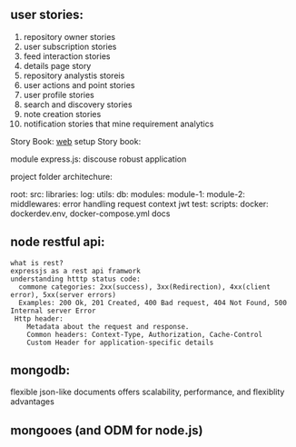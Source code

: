 ## user stories:
1. repository owner stories
2. user subscription stories
3. feed interaction stories
4. details page story
5. repository analystis storeis
6. user actions and point stories
7. user profile stories
8. search and discovery stories
9. note creation stories
10. notification stories
that mine requirement analytics

Story Book: [web](https://storybook.js.org/)
setup Story book: 

module express.js:
discouse robust application

  project folder architechure:

  root: 
    src:
      libraries:
        log:
        utils:
        db:
      modules: 
        module-1:
        module-2:
      middlewares:
        error handling
        request context
        jwt
    test:
    scripts:
    docker:
      dockerdev.env,
      docker-compose.yml
    docs

## node restful api:
    what is rest?
    expressjs as a rest api framwork
    understanding htttp status code:
      commone categories: 2xx(success), 3xx(Redirection), 4xx(client error), 5xx(server errors)
      Examples: 200 Ok, 201 Created, 400 Bad request, 404 Not Found, 500 Internal server Error
     Http header:
        Metadata about the request and response.
        Common headers: Context-Type, Authorization, Cache-Control
        Custom Header for application-specific details
## mongodb: 
  flexible
  json-like documents
  offers scalability, performance, and flexiblity advantages
## mongooes (and ODM for node.js)
  

